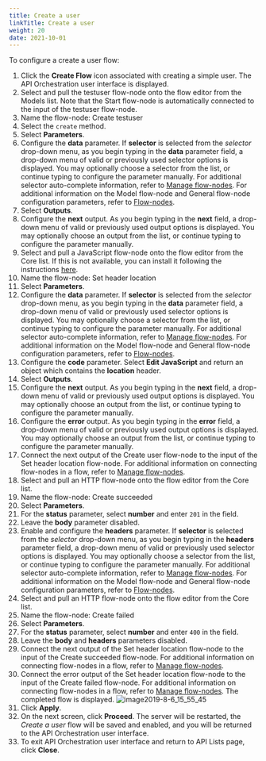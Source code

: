 ```yaml
---
title: Create a user
linkTitle: Create a user
weight: 20
date: 2021-10-01
---
```


To configure a create a user flow:

1. Click the **Create Flow** icon associated with creating a simple user.
    The API Orchestration user interface is displayed.
1. Select and pull the testuser flow-node onto the flow editor from the Models list. Note that the Start flow-node is automatically connected to the input of the testuser flow-node.
1. Name the flow-node: Create testuser
1. Select the `create` method.
1. Select **Parameters**.
1. Configure the **data** parameter. If **selector** is selected from the _selector_ drop-down menu, as you begin typing in the **data** parameter field, a drop-down menu of valid or previously used selector options is displayed. You may optionally choose a selector from the list, or continue typing to configure the parameter manually. For additional selector auto-complete information, refer to [Manage flow-nodes](/docs/developer_guide/flows/manage_flow_nodes/). For additional information on the Model flow-node and General flow-node configuration parameters, refer to [Flow-nodes](/docs/developer_guide/flows/flow_nodes/).
1. Select **Outputs**.
1. Configure the **next** output. As you begin typing in the **next** field, a drop-down menu of valid or previously used output options is displayed. You may optionally choose an output from the list, or continue typing to configure the parameter manually.
1. Select and pull a JavaScript flow-node onto the flow editor from the Core list. If this is not available, you can install it following the instructions [here](/docs/developer_guide/flows/flow_nodes/javascript_flow_node/).
1. Name the flow-node: Set header location
1. Select **Parameters**.
1. Configure the **data** parameter. If **selector** is selected from the _selector_ drop-down menu, as you begin typing in the **data** parameter field, a drop-down menu of valid or previously used selector options is displayed. You may optionally choose a selector from the list, or continue typing to configure the parameter manually. For additional selector auto-complete information, refer to [Manage flow-nodes](/docs/developer_guide/flows/manage_flow_nodes/). For additional information on the Model flow-node and General flow-node configuration parameters, refer to [Flow-nodes](/docs/developer_guide/flows/flow_nodes/).
1. Configure the **code** parameter. Select **Edit JavaScript** and return an object which contains the **location** header.
1. Select **Outputs**.
1. Configure the **next** output. As you begin typing in the **next** field, a drop-down menu of valid or previously used output options is displayed. You may optionally choose an output from the list, or continue typing to configure the parameter manually.
1. Configure the **error** output. As you begin typing in the **error** field, a drop-down menu of valid or previously used output options is displayed. You may optionally choose an output from the list, or continue typing to configure the parameter manually.
1. Connect the next output of the Create user flow-node to the input of the Set header location flow-node. For additional information on connecting flow-nodes in a flow, refer to [Manage flow-nodes](/docs/developer_guide/flows/manage_flow_nodes/).
1. Select and pull an HTTP flow-node onto the flow editor from the Core list.
1. Name the flow-node: Create succeeded
1. Select **Parameters**.
1. For the **status** parameter, select **number** and enter `201` in the field.
1. Leave the **body** parameter disabled.
1. Enable and configure the **headers** parameter. If **selector** is selected from the _selector_ drop-down menu, as you begin typing in the **headers** parameter field, a drop-down menu of valid or previously used selector options is displayed. You may optionally choose a selector from the list, or continue typing to configure the parameter manually. For additional selector auto-complete information, refer to [Manage flow-nodes](/docs/developer_guide/flows/manage_flow_nodes/). For additional information on the Model flow-node and General flow-node configuration parameters, refer to [Flow-nodes](/docs/developer_guide/flows/flow_nodes/).
1. Select and pull an HTTP flow-node onto the flow editor from the Core list.
1. Name the flow-node: Create failed
1. Select **Parameters**.
1. For the **status** parameter, select **number** and enter `400` in the field.
1. Leave the **body** and **headers** parameters disabled.
1. Connect the next output of the Set header location flow-node to the input of the Create succeeded flow-node. For additional information on connecting flow-nodes in a flow, refer to [Manage flow-nodes](/docs/developer_guide/flows/manage_flow_nodes/).
1. Connect the error output of the Set header location flow-node to the input of the Create failed flow-node. For additional information on connecting flow-nodes in a flow, refer to [Manage flow-nodes](/docs/developer_guide/flows/manage_flow_nodes/). The completed flow is displayed.
![image2019-8-6_15_55_45](/Images/image2019_8_6_15_55_45.png)
1. Click **Apply**.
1. On the next screen, click **Proceed**. The server will be restarted, the _Create a user_ flow will be saved and enabled, and you will be returned to the API Orchestration user interface.
1. To exit API Orchestration user interface and return to API Lists page, click **Close**.
